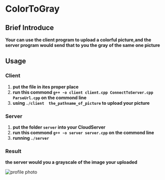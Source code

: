 # ColorToGray

## Brief Introduce
**Your can use the client program to upload a colorful picture,and the server program would send that to you the gray of the same one picture**

## Usage
### Client
1. **put the file in ites proper place**
2.  **run this commond ```g++ -o client client.cpp ConnectToServer.cpp ParseUrl.cpp``` on the commond line**
3. **using ```./client  the_pathname_of_picture``` to upload your picture**

### Server
1. **put the folder ```server``` into your CloudServer**
2. **run this commond ```g++ -o server server.cpp``` on the commond line**
3. **running ```./server```**

### Result
**the server would you a grayscale of the image your uploaded**

![profile photo](https://yy.xx-xzh.xyz/pictures/profile.png)
